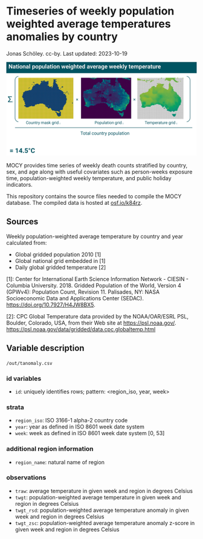 # Timeseries of weekly population weighted average temperatures anomalies by country

Jonas Schöley. cc-by. Last updated: 2023-10-19

![](ass/cover.png)

MOCY provides time series of weekly death counts stratified by country, sex, and age along with useful covariates such as person-weeks exposure time, population-weighted weekly temperature, and public holiday indicators.

This repository contains the source files needed to compile the MOCY database. The compiled data is hosted at [osf.io/k84rz](https://osf.io/k84rz/).

## Sources

Weekly population-weighted average temperature by country and year calculated from:

- Global gridded population 2010 [1]
- Global national grid embedded in [1]
- Daily global gridded temperature [2]

[1]: Center for International Earth Science Information Network - CIESIN - Columbia University. 2018. Gridded Population of the World, Version 4 (GPWv4): Population Count, Revision 11. Palisades, NY: NASA Socioeconomic Data and Applications Center (SEDAC). https://doi.org/10.7927/H4JW8BX5.

[2]: CPC Global Temperature data provided by the NOAA/OAR/ESRL PSL, Boulder, Colorado, USA, from their Web site at https://psl.noaa.gov/. <https://psl.noaa.gov/data/gridded/data.cpc.globaltemp.html>

## Variable description

`/out/tanomaly.csv`

### id variables

- `id`:
  uniquely identifies rows;
  pattern: <region_iso, year, week>

### strata

- `region_iso`:
  ISO 3166-1 alpha-2 country code
- `year`:
  year as defined in ISO 8601 week date system
- `week`:
  week as defined in ISO 8601 week date system [0, 53]

### additional region information

- `region_name`:
  natural name of region

### observations

- `traw`:
  average temperature in given week and region in degrees Celsius
- `twgt`:
  population-weighted average temperature in given week and region in degrees Celsius
- `twgt_rsd`:
  population-weighted average temperature anomaly in given week and region in degrees Celsius
- `twgt_zsc`:
  population-weighted average temperature anomaly z-score in given week and region in degrees Celsius
